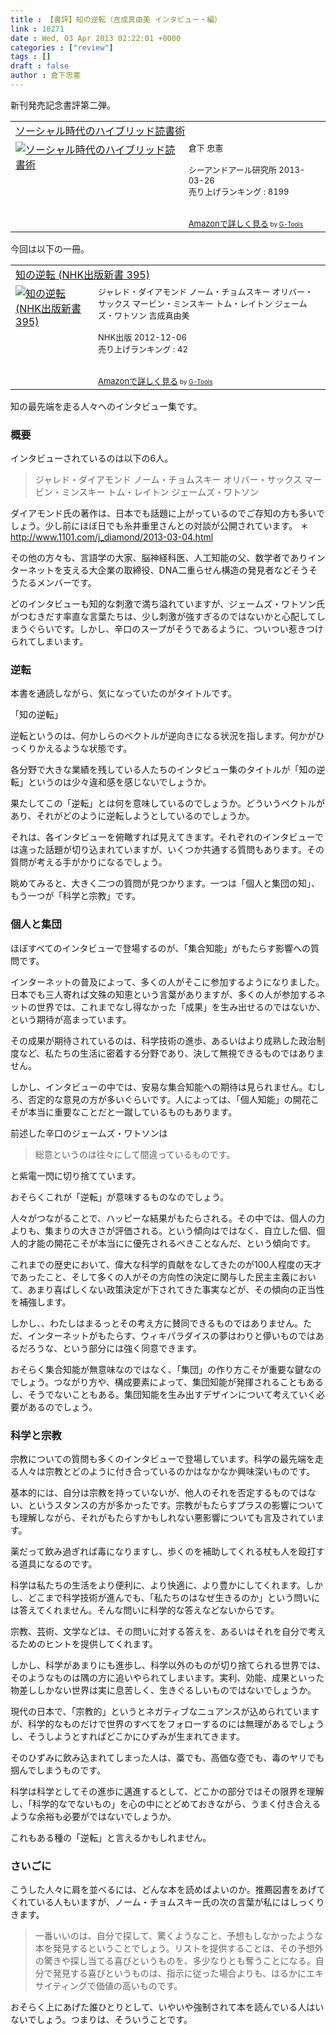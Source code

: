 ```yaml
---
title : 【書評】知の逆転（吉成真由美 インタビュー・編）
link : 10271
date : Wed, 03 Apr 2013 02:22:01 +0000
categories : ["review"]
tags : []
draft : false
author : 倉下忠憲
---
```


新刊発売記念書評第二弾。

<table  border="0" cellpadding="5"><tr><td colspan="2"><a href="http://www.amazon.co.jp/%E3%82%BD%E3%83%BC%E3%82%B7%E3%83%A3%E3%83%AB%E6%99%82%E4%BB%A3%E3%81%AE%E3%83%8F%E3%82%A4%E3%83%96%E3%83%AA%E3%83%83%E3%83%89%E8%AA%AD%E6%9B%B8%E8%A1%93-%E5%80%89%E4%B8%8B-%E5%BF%A0%E6%86%B2/dp/4863541244%3FSubscriptionId%3D15SMZCTB9V8NGR2TW082%26tag%3Drashita1000-22%26linkCode%3Dxm2%26camp%3D2025%26creative%3D165953%26creativeASIN%3D4863541244" target="_blank">ソーシャル時代のハイブリッド読書術</a><img src="http://www.assoc-amazon.jp/e/ir?t=rashita1000-22&l=ur2&o=9" width="1" height="1" style="border: none;" alt="" /></td></tr><tr><td valign="top"><a href="http://www.amazon.co.jp/%E3%82%BD%E3%83%BC%E3%82%B7%E3%83%A3%E3%83%AB%E6%99%82%E4%BB%A3%E3%81%AE%E3%83%8F%E3%82%A4%E3%83%96%E3%83%AA%E3%83%83%E3%83%89%E8%AA%AD%E6%9B%B8%E8%A1%93-%E5%80%89%E4%B8%8B-%E5%BF%A0%E6%86%B2/dp/4863541244%3FSubscriptionId%3D15SMZCTB9V8NGR2TW082%26tag%3Drashita1000-22%26linkCode%3Dxm2%26camp%3D2025%26creative%3D165953%26creativeASIN%3D4863541244" target="_blank"><img src="http://ecx.images-amazon.com/images/I/518XjWRBV5L._SL160_.jpg" border="0" alt="ソーシャル時代のハイブリッド読書術" /></a></td><td valign="top"><font size="-1">倉下 忠憲 <br /><br />シーアンドアール研究所  2013-03-26<br />売り上げランキング : 8199<br /><br /><br /><a href="http://www.amazon.co.jp/%E3%82%BD%E3%83%BC%E3%82%B7%E3%83%A3%E3%83%AB%E6%99%82%E4%BB%A3%E3%81%AE%E3%83%8F%E3%82%A4%E3%83%96%E3%83%AA%E3%83%83%E3%83%89%E8%AA%AD%E6%9B%B8%E8%A1%93-%E5%80%89%E4%B8%8B-%E5%BF%A0%E6%86%B2/dp/4863541244%3FSubscriptionId%3D15SMZCTB9V8NGR2TW082%26tag%3Drashita1000-22%26linkCode%3Dxm2%26camp%3D2025%26creative%3D165953%26creativeASIN%3D4863541244" target="_blank">Amazonで詳しく見る</a></font><font size="-2"> by <a href="http://www.goodpic.com/mt/aws/index.html" >G-Tools</a></font></td></tr></table>

今回は以下の一冊。

<table  border="0" cellpadding="5"><tr><td colspan="2"><a href="http://www.amazon.co.jp/%E7%9F%A5%E3%81%AE%E9%80%86%E8%BB%A2-NHK%E5%87%BA%E7%89%88%E6%96%B0%E6%9B%B8-395-%E3%82%B8%E3%83%A3%E3%83%AC%E3%83%89%E3%83%BB%E3%83%80%E3%82%A4%E3%82%A2%E3%83%A2%E3%83%B3%E3%83%89/dp/4140883952%3FSubscriptionId%3D15SMZCTB9V8NGR2TW082%26tag%3Drashita1000-22%26linkCode%3Dxm2%26camp%3D2025%26creative%3D165953%26creativeASIN%3D4140883952" target="_blank">知の逆転 (NHK出版新書 395)</a><img src="http://www.assoc-amazon.jp/e/ir?t=rashita1000-22&l=ur2&o=9" width="1" height="1" style="border: none;" alt="" /></td></tr><tr><td valign="top"><a href="http://www.amazon.co.jp/%E7%9F%A5%E3%81%AE%E9%80%86%E8%BB%A2-NHK%E5%87%BA%E7%89%88%E6%96%B0%E6%9B%B8-395-%E3%82%B8%E3%83%A3%E3%83%AC%E3%83%89%E3%83%BB%E3%83%80%E3%82%A4%E3%82%A2%E3%83%A2%E3%83%B3%E3%83%89/dp/4140883952%3FSubscriptionId%3D15SMZCTB9V8NGR2TW082%26tag%3Drashita1000-22%26linkCode%3Dxm2%26camp%3D2025%26creative%3D165953%26creativeASIN%3D4140883952" target="_blank"><img src="http://ecx.images-amazon.com/images/I/41hwv5tjS4L._SL160_.jpg" border="0" alt="知の逆転 (NHK出版新書 395)" /></a></td><td valign="top"><font size="-1">ジャレド・ダイアモンド ノーム・チョムスキー オリバー・サックス マービン・ミンスキー トム・レイトン ジェームズ・ワトソン 吉成真由美 <br /><br />NHK出版  2012-12-06<br />売り上げランキング : 42<br /><br /><br /><a href="http://www.amazon.co.jp/%E7%9F%A5%E3%81%AE%E9%80%86%E8%BB%A2-NHK%E5%87%BA%E7%89%88%E6%96%B0%E6%9B%B8-395-%E3%82%B8%E3%83%A3%E3%83%AC%E3%83%89%E3%83%BB%E3%83%80%E3%82%A4%E3%82%A2%E3%83%A2%E3%83%B3%E3%83%89/dp/4140883952%3FSubscriptionId%3D15SMZCTB9V8NGR2TW082%26tag%3Drashita1000-22%26linkCode%3Dxm2%26camp%3D2025%26creative%3D165953%26creativeASIN%3D4140883952" target="_blank">Amazonで詳しく見る</a></font><font size="-2"> by <a href="http://www.goodpic.com/mt/aws/index.html" >G-Tools</a></font></td></tr></table>
知の最先端を走る人々へのインタビュー集です。

<h3>概要</h3>
インタビューされているのは以下の6人。


<blockquote>
ジャレド・ダイアモンド
ノーム・チョムスキー
オリバー・サックス
マービン・ミンスキー
トム・レイトン
ジェームズ・ワトソン
</blockquote>


ダイアモンド氏の著作は、日本でも話題に上がっているのでご存知の方も多いでしょう。少し前にほぼ日でも糸井重里さんとの対談が公開されています。
＊<a href="http://www.1101.com/j_diamond/2013-03-04.html">http://www.1101.com/j_diamond/2013-03-04.html</a>


その他の方々も、言語学の大家、脳神経科医、人工知能の父、数学者でありインターネットを支える大企業の取締役、DNA二重らせん構造の発見者などそうそうたるメンバーです。

どのインタビューも知的な刺激で満ち溢れていますが、ジェームズ・ワトソン氏がつむきだす率直な言葉たちは、少し刺激が強すぎるのではないかと心配してしまうぐらいです。しかし、辛口のスープがそうであるように、ついつい惹きつけられてしまいます。

<h3>逆転</h3>
本書を通読しながら、気になっていたのがタイトルです。

「知の逆転」

逆転というのは、何かしらのベクトルが逆向きになる状況を指します。何かがひっくりかえるような状態です。

各分野で大きな業績を残している人たちのインタビュー集のタイトルが「知の逆転」というのは少々違和感を感じないでしょうか。

果たしてこの「逆転」とは何を意味しているのでしょうか。どういうベクトルがあり、それがどのように逆転しようとしているのでしょうか。

それは、各インタビューを俯瞰すれば見えてきます。それぞれのインタビューでは違った話題が切り込まれていますが、いくつか共通する質問もあります。その質問が考える手がかりになるでしょう。

眺めてみると、大きく二つの質問が見つかります。一つは「個人と集団の知」、もう一つが「科学と宗教」です。

<h3>個人と集団</h3>
ほぼすべてのインタビューで登場するのが、「集合知能」がもたらす影響への質問です。

インターネットの普及によって、多くの人がそこに参加するようになりました。日本でも三人寄れば文殊の知恵という言葉がありますが、多くの人が参加するネットの世界では、これまでなし得なかった「成果」を生み出せるのではないか、という期待が高まっています。

その成果が期待されているのは、科学技術の進歩、あるいはより成熟した政治制度など、私たちの生活に密着する分野であり、決して無視できるものではありません。

しかし、インタビューの中では、安易な集合知能への期待は見られません。むしろ、否定的な意見の方が多いぐらいです。人によっては、「個人知能」の開花こそが本当に重要なことだと一蹴しているものもあります。

前述した辛口のジェームズ・ワトソンは

<blockquote>
総意というのは往々にして間違っているものです。
</blockquote>

と紫電一閃に切り捨てています。

おそらくこれが「逆転」が意味するものなのでしょう。

人々がつながることで、ハッピーな結果がもたらされる。その中では、個人の力よりも、集まりの大きさが評価される。という傾向はではなく、自立した個、個人的才能の開花こそが本当にに優先されるべきことなんだ、という傾向です。

これまでの歴史において、偉大な科学的貢献をなしてきたのが100人程度の天才であったこと、そして多くの人がその方向性の決定に関与した民主主義において、あまり喜ばしくない政策決定が下されてきた事実などが、その傾向の正当性を補強します。

しかし、、わたしはまるっとその考え方に賛同できるものではありません。ただ、インターネットがもたらす、ウィキパラダイスの夢はわりと儚いものではあるだろうな、という部分には強く同意できます。

おそらく集合知能が無意味なのではなく、「集団」の作り方こそが重要な鍵なのでしょう。つながり方や、構成要素によって、集団知能が発揮されることもあるし、そうでないこともある。集団知能を生み出すデザインについて考えていく必要があるのでしょう。

<h3>科学と宗教</h3>
宗教についての質問も多くのインタビューで登場しています。科学の最先端を走る人々は宗教とどのように付き合っているのかはなかなか興味深いものです。

基本的には、自分は宗教を持っていないが、他人のそれを否定するものではない、というスタンスの方が多かったです。宗教がもたらすプラスの影響についても理解しながら、それがもたらすかもしれない悪影響についても言及されています。

薬だって飲み過ぎれば毒になりますし、歩くのを補助してくれる杖も人を殴打する道具になるのです。

科学は私たちの生活をより便利に、より快適に、より豊かにしてくれます。しかし、どこまで科学技術が進んでも、「私たちのはなぜ生きるのか」という問いには答えてくれません。そんな問いに科学的な答えなどないからです。

宗教、芸術、文学などは、その問いに対する答えを、あるいはそれを自分で考えるためのヒントを提供してくれます。

しかし、科学があまりにも進歩し、科学以外のものが切り捨てられる世界では、そのようなものは隅の方に追いやられてしまいます。実利、効能、成果といった物差ししかない世界は実に息苦しく、生きぐるしいものではないでしょうか。

現代の日本で、「宗教的」というとネガティブなニュアンスが込められていますが、科学的なものだけで世界のすべてをフォローするのには無理があるでしょうし、そうしようとすればどこかにひずみが生まれてきます。

そのひずみに飲み込まれてしまった人は、藁でも、高価な壺でも、毒のヤリでも掴んでしまうものです。

科学は科学としてその進歩に邁進するとして、どこかの部分ではその限界を理解し、「科学的なでないもの」を心の中にとどめておきながら、うまく付き合えるような余裕も必要がではないでしょうか。

これもある種の「逆転」と言えるかもしれません。

<h3>さいごに</h3>
こうした人々に肩を並べるには、どんな本を読めばよいのか。推薦図書をあげてくれている人もいますが、ノーム・チョムスキー氏の次の言葉が私にはしっくりきます。

<blockquote>
一番いいのは、自分で探して、驚くようなこと、予想もしなかったような本を発見するということでしょう。リストを提供することは、その予想外の驚きや探し当てる喜びというものを、多少なりとも奪うことになる。自分で発見する喜びというものは、指示に従った場合よりも、はるかにエキサイティングで価値の高いものです。
</blockquote>

おそらく上にあげた誰ひとりとして、いやいや強制されて本を読んでいる人はいないでしょう。つまりは、そういうことです。